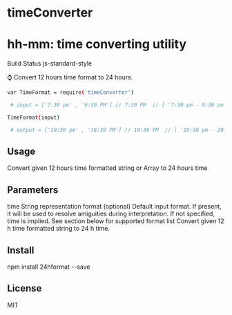 # timeConverter

# hh-mm: time converting utility
Build Status js-standard-style

⌚️ Convert 12 hours time format to 24 hours.

```bash
var TimeFormat = require('timeConverter')

 # input = ['7:30 pm' , '6:30 PM'] // 7:30 PM  // [ '7:30 pm - 8:30 pm','6:00 pm - 7:00 pm']

TimeFormat(input)        

 # output = ['19:30 pm' , '18:30 PM'] // 19:30 PM  // [ '19:30 pm - 20:30 pm','18:00 pm - 19:00 pm']

```

## Usage
Convert given 12 hours time formatted string or Array to 24 hours time

## Parameters
time String representation
format (optional) Default input format. If present, it will be used to resolve amiguities during interpretation. If not specified, time is implied. See section below for supported format list
Convert given 12 h time formatted string to 24 h time.


## Install
npm install 24hformat --save

## License
MIT